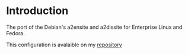 Introduction
============
The port of the Debian's a2ensite and a2dissite for Enterprise Linux and Fedora.

This configuration is avalaible on my [repository](http://www.llaumgui.com/pages/depot-llaumgui)
